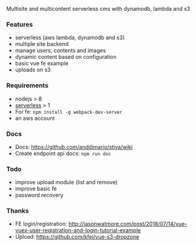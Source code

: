 Multisite and multicontent serverless cms with dynamodb, lambda and s3

### Features
- serverless (aws lambda, dynamodb and s3)
- multiple site backend
- manage users, contents and images
- dynamic content based on configuration
- basic vue fe example
- uploads on s3

### Requirements
- nodejs > 8
- [serverless](https://serverless.com/) > 1
- For fe: `npm install -g webpack-dev-server`
- an aws account

### Docs
- Docs: https://github.com/anddimario/stiva/wiki
- Create endpoint api docs: `npm run doc`

### Todo
- improve upload module (list and remove)
- improve basic fe
- password recovery

### Thanks
- FE login/registration: http://jasonwatmore.com/post/2018/07/14/vue-vuex-user-registration-and-login-tutorial-example
- Upload: https://github.com/kfei/vue-s3-dropzone
